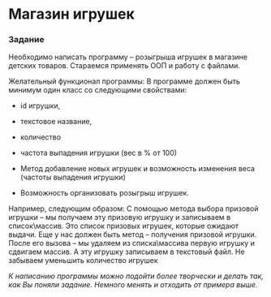 # Магазин игрушек 

### Задание 

Необходимо написать программу – розыгрыша игрушек в магазине детских товаров.
Стараемся применять ООП и работу с файлами.

Желательный функционал программы:
В программе должен быть минимум один класс со следующими свойствами:
* id игрушки,

* текстовое название,

* количество

* частота выпадения игрушки (вес в % от 100)

* Метод добавление новых игрушек и возможность изменения веса (частоты выпадения игрушки)

* Возможность организовать розыгрыш игрушек.


Например, следующим образом:
С помощью метода выбора призовой игрушки – мы получаем эту призовую игрушку и записываем в список\массив.
Это список призовых игрушек, которые ожидают выдачи.
Еще у нас должен быть метод – получения призовой игрушки.
После его вызова – мы удаляем из списка\массива первую игрушку и сдвигаем массив. А эту игрушку записываем в текстовый файл.
Не забываем уменьшить количество игрушек




_К написанию программы можно подойти более творчески и делать так, как Вы поняли задание. Немного менять и отходить от примера выше._